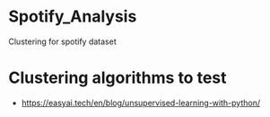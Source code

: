 # Spotify_Analysis
Clustering for spotify dataset

# Clustering algorithms to test
- https://easyai.tech/en/blog/unsupervised-learning-with-python/
